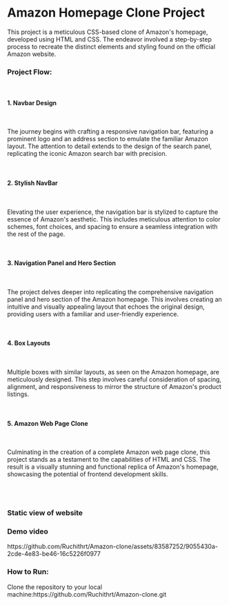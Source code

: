 <h1>Amazon Homepage Clone Project</h1>
<p>This project is a meticulous CSS-based clone of Amazon's homepage, developed using HTML and CSS. The endeavor involved a step-by-step process to recreate the distinct elements and styling found on the official Amazon website.</p>

<h3>Project Flow:</h3><br>
<h4>1. Navbar Design</h4><br>
<p>The journey begins with crafting a responsive navigation bar, featuring a prominent logo and an address section to emulate the familiar Amazon layout. The attention to detail extends to the design of the search panel, replicating the iconic Amazon search bar with precision.</p><br>

<h4>2. Stylish NavBar</h4><br>
<p>Elevating the user experience, the navigation bar is stylized to capture the essence of Amazon's aesthetic. This includes meticulous attention to color schemes, font choices, and spacing to ensure a seamless integration with the rest of the page.</p><br>

<h4>3. Navigation Panel and Hero Section</h4><br>
<p>The project delves deeper into replicating the comprehensive navigation panel and hero section of the Amazon homepage. This involves creating an intuitive and visually appealing layout that echoes the original design, providing users with a familiar and user-friendly experience.</p><br>

<h4>4. Box Layouts</h4><br>
<p>Multiple boxes with similar layouts, as seen on the Amazon homepage, are meticulously designed. This step involves careful consideration of spacing, alignment, and responsiveness to mirror the structure of Amazon's product listings.</p><br>

<h4>5. Amazon Web Page Clone</h4><br>
<p>Culminating in the creation of a complete Amazon web page clone, this project stands as a testament to the capabilities of HTML and CSS. The result is a visually stunning and functional replica of Amazon's homepage, showcasing the potential of frontend development skills.</p><br><br>


<h3> Static view of website </h3>

<h3>Demo video</h3>
https://github.com/Ruchithrt/Amazon-clone/assets/83587252/9055430a-2cde-4e83-be46-16c5226f0977



<h3>How to Run:</h3>
<p>Clone the repository to your local machine:https://github.com/Ruchithrt/Amazon-clone.git</p>

